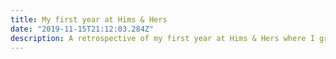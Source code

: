 ```yaml
---
title: My first year at Hims & Hers
date: "2019-11-15T21:12:03.284Z"
description: A retrospective of my first year at Hims & Hers where I grew as an engineer, leader, and human a ton
---
```


